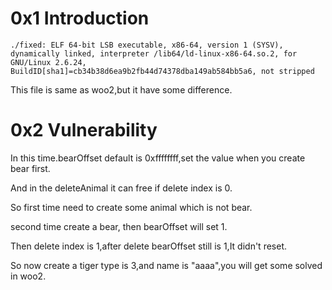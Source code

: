 0x1 Introduction
=

`./fixed: ELF 64-bit LSB executable, x86-64, version 1 (SYSV), dynamically linked, interpreter /lib64/ld-linux-x86-64.so.2, for GNU/Linux 2.6.24, BuildID[sha1]=cb34b38d6ea9b2fb44d74378dba149ab584bb5a6, not stripped`

This file is same as woo2,but it have some difference.

0x2 Vulnerability
=

In this time.bearOffset default is 0xffffffff,set the value when you create bear first.

And in the deleteAnimal it can free if delete index is 0.

So first time need to create some animal which is not bear.

second time create a bear, then bearOffset will set 1.

Then delete index is 1,after delete bearOffset still is 1,It didn't reset.

So now create a tiger type is 3,and name is "aaaa",you will get some solved in woo2.
